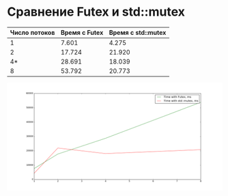 <h1>Сравнение Futex и std::mutex</h1>

Число потоков | Время с Futex | Время с std::mutex
------------ | ------------- | -------------------
1 | 7.601 | 4.275
2 | 17.724 | 21.920
4* | 28.691 | 18.039
8 | 53.792 | 20.773

![Figure](/Futex/figure_1.png)
